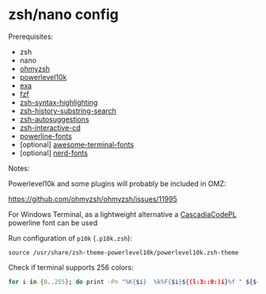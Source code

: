 # zsh/nano config

Prerequisites:

- zsh
- nano
- [ohmyzsh](https://github.com/ohmyzsh/ohmyzsh)
- [powerlevel10k](https://github.com/romkatv/powerlevel10k)
- [exa](https://github.com/ogham/exa)
- [fzf](https://github.com/junegunn/fzf)
- [zsh-syntax-highlighting](https://github.com/zsh-users/zsh-syntax-highlighting)
- [zsh-history-substring-search](https://github.com/zsh-users/zsh-history-substring-search)
- [zsh-autosuggestions](https://github.com/zsh-users/zsh-autosuggestions)
- [zsh-interactive-cd](https://github.com/mrjohannchang/zsh-interactive-cd)
- [powerline-fonts](https://github.com/powerline/powerline)
- [optional] [awesome-terminal-fonts](https://github.com/gabrielelana/awesome-terminal-fonts)
- [optional] [nerd-fonts](https://github.com/ryanoasis/nerd-fonts)

Notes:

Powerlevel10k and some plugins will probably be included in OMZ:

https://github.com/ohmyzsh/ohmyzsh/issues/11995

For Windows Terminal, as a lightweight alternative a [CascadiaCodePL](https://github.com/microsoft/cascadia-code) powerline font can be used

Run configuration of `p10k` (`.p10k.zsh`):

`source /usr/share/zsh-theme-powerlevel10k/powerlevel10k.zsh-theme`

Check if terminal supports 256 colors:

```sh
for i in {0..255}; do print -Pn "%K{$i}  %k%F{$i}${(l:3::0:)i}%f " ${${(M)$((i%6)):#3}:+$'\n'}; done
```
